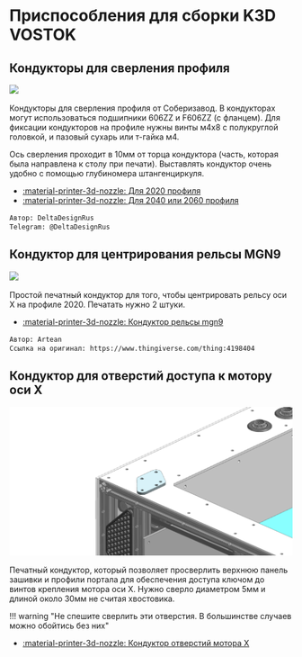 # Приспособления для сборки K3D VOSTOK

## Кондукторы для сверления профиля

![](./pics/drilling_jig.jpg)

Кондукторы для сверления профиля от Соберизавод. В кондукторах могут использоваться подшипники 606ZZ и F606ZZ (с фланцем). Для фиксации кондукторов на профиле нужны винты м4x8 c полукруглой головкой, и пазовый сухарь или т-гайка м4.

Ось сверления проходит в 10мм от торца кондуктора (часть, которая была направлена к столу при печати). Выставлять кондуктор очень удобно с помощью глубиномера штангенциркуля.

- [:material-printer-3d-nozzle: Для 2020 профиля](./releases/tools/drilling_jig_2020_v1.2.stl)
- [:material-printer-3d-nozzle: Для 2040 или 2060 профиля](./releases/tools/drilling_jig_2040-2060_v1.2.stl)

```
Автор: DeltaDesignRus
Telegram: @DeltaDesignRus
```

## Кондуктор для центрирования рельсы MGN9

![](./pics/mgn9_center_tool.png)

Простой печатный кондуктор для того, чтобы центрировать рельсу оси Х на профиле 2020. Печатать нужно 2 штуки.

- [:material-printer-3d-nozzle: Кондуктор рельсы mgn9](./releases/tools/mgn9_center_tool.STL)

```
Автор: Artean
Ссылка на оригинал: https://www.thingiverse.com/thing:4198404
```

## Кондуктор для отверстий доступа к мотору оси X

![](./pics/x_motor_change_tool.png)

Печатный кондуктор, который позволяет просверлить верхнюю панель зашивки и профили портала для обеспечения доступа ключом до винтов крепления мотора оси Х. Нужно сверло диаметром 5мм и длиной около 30мм не считая хвостовика.

!!! warning "Не спешите сверлить эти отверстия. В большинстве случаев можно обойтись без них"

- [:material-printer-3d-nozzle: Кондуктор отверстий мотора Х](./releases/tools/x_motor_change_holes_conductor.stl)
